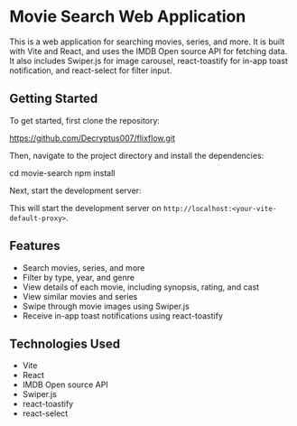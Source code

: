 # Movie Search Web Application

This is a web application for searching movies, series, and more. It is built with Vite and React, and uses the IMDB Open source API for fetching data. It also includes Swiper.js for image carousel, react-toastify for in-app toast notification, and react-select for filter input.

## Getting Started

To get started, first clone the repository:

https://github.com/Decryptus007/flixflow.git

Then, navigate to the project directory and install the dependencies:

cd movie-search
npm install

Next, start the development server:

This will start the development server on `http://localhost:<your-vite-default-proxy>`.

## Features

- Search movies, series, and more
- Filter by type, year, and genre
- View details of each movie, including synopsis, rating, and cast
- View similar movies and series
- Swipe through movie images using Swiper.js
- Receive in-app toast notifications using react-toastify

## Technologies Used

- Vite
- React
- IMDB Open source API
- Swiper.js
- react-toastify
- react-select
